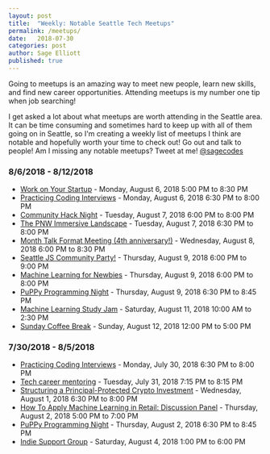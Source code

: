 ```yaml
---
layout: post
title:  "Weekly: Notable Seattle Tech Meetups"
permalink: /meetups/
date:   2018-07-30
categories: post
author: Sage Elliott
published: true
---
```



Going to meetups is an amazing way to meet new people, learn new skills, and find new career opportunities. Attending meetups is my number one tip when job searching!

I get asked a lot about what meetups are worth attending in the Seattle area. It can be time consuming and sometimes hard to keep up with all of them going on in Seattle, so I'm creating a weekly list of meetups I think are notable and hopefully worth your time to check out! Go out and talk to people! Am I missing any notable meetups? Tweet at me! [@sagecodes]({{site.twitter}})

### 8/6/2018 - 8/12/2018

- [Work on Your Startup](https://www.meetup.com/WorkAfterWork/events/253078574/) - Monday, August 6, 2018 5:00 PM to 8:30 PM
- [Practicing Coding Interviews](https://www.meetup.com/PSPPython/events/252185364/) - Monday, August 6, 2018 6:30 PM to 8:00 PM
- [Community Hack Night](https://www.meetup.com/seattlejshackers/events/253103753/) - Tuesday, August 7, 2018 6:00 PM to 8:00 PM
- [The PNW Immersive Landscape](https://www.meetup.com/Seattle-VR-Panels-Presentations/events/253274218/) - Tuesday, August 7, 2018 6:30 PM to 8:00 PM
- [Month Talk Format Meeting (4th anniversary!)](https://www.meetup.com/PSPPython/events/251965454/) - Wednesday, August 8, 2018 6:00 PM to 8:30 PM
- [Seattle JS Community Party!](https://www.meetup.com/seattlejs/events/250643314/) - Thursday, August 9, 2018 6:00 PM to 9:00 PM
- [Machine Learning for Newbies](https://www.meetup.com/Machine-Learning-Newbies-Seattle/events/253294147/) - Thursday, August 9, 2018 6:00 PM to 8:00 PM
- [PuPPy Programming Night](https://www.meetup.com/PSPPython/events/253249681/) - Thursday, August 9, 2018 6:30 PM to 8:45 PM
- [Machine Learning Study Jam](https://www.meetup.com/gdg-seattle/events/253328262/) - Saturday, August 11, 2018 10:00 AM to 2:30 PM
- [Sunday Coffee Break](https://www.meetup.com/seattlejshackers/events/253346760/) - Sunday, August 12, 2018 12:00 PM to 5:00 PM

### 7/30/2018 - 8/5/2018

- [Practicing Coding Interviews](https://www.meetup.com/PSPPython/events/250691731/) - Monday, July 30, 2018
6:30 PM to 8:00 PM
- [Tech career mentoring](https://www.meetup.com/Seattle-Tech-Mentors/events/252528949/) - Tuesday, July 31, 2018 7:15 PM to 8:15 PM
- [Structuring a Principal-Protected Crypto Investment](https://www.meetup.com/Algorithmic-Crypto-Traders-of-Seattle/events/252849890/) - Wednesday, August 1, 2018 6:30 PM to 8:00 PM
- [How To Apply Machine Learning in Retail: Discussion Panel](https://www.meetup.com/meetup-datascience/events/251259934/) - Thursday, August 2, 2018 5:00 PM to 7:00 PM
- [PuPPy Programming Night](https://www.meetup.com/PSPPython/events/253072014/) - Thursday, August 2, 2018 6:30 PM to 8:45 PM
- [Indie Support Group](https://www.meetup.com/SeattleIndies/events/253210207/) - Saturday, August 4, 2018 1:00 PM to 6:00 PM